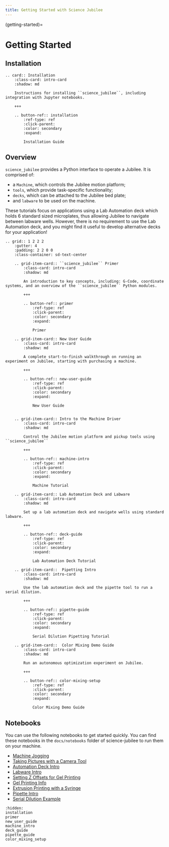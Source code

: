 ```yaml
---
title: Getting Started with Science Jubilee
---
```


(getting-started)=
# Getting Started

## Installation

```{eval-rst}
.. card:: Installation
    :class-card: intro-card
    :shadow: md

    Instructions for installing ``science_jubilee``, including integration with Jupyter notebooks.

    +++

    .. button-ref:: installation
        :ref-type: ref
        :click-parent:
        :color: secondary
        :expand:

        Installation Guide
```

## Overview

`science_jubilee` provides a Python interface to operate a Jubilee. It is comprised of:
- a `Machine`, which controls the Jubilee motion platform;
- `tools`, which provide task-specific functionality;
- `decks`, which can be attached to the Jubilee bed plate;
- and `labware` to be used on the machine.

These tutorials focus on applications using a Lab Automation deck which holds 6 standard sized microplates, thus allowing Jubilee to navigate between labware wells. However, there is no requirement to use the Lab Automation deck, and you might find it useful to develop alternative decks for your application!

```{eval-rst}
.. grid:: 1 2 2 2
    :gutter: 4
    :padding: 2 2 0 0
    :class-container: sd-text-center

    .. grid-item-card:: ``science_jubilee`` Primer
        :class-card: intro-card
        :shadow: md

        An introduction to key concepts, including: G-Code, coordinate systems, and an overview of the ``science_jubilee`` Python modules.

        +++

        .. button-ref:: primer
            :ref-type: ref
            :click-parent:
            :color: secondary
            :expand:

            Primer

    .. grid-item-card:: New User Guide
        :class-card: intro-card
        :shadow: md

        A complete start-to-finish walkthrough on running an experiment on Jubilee, starting with purchasing a machine.

        +++

        .. button-ref:: new-user-guide
            :ref-type: ref
            :click-parent:
            :color: secondary
            :expand:

            New User Guide


    .. grid-item-card:: Intro to the Machine Driver
        :class-card: intro-card
        :shadow: md

        Control the Jubilee motion platform and pickup tools using ``science_jubilee``

        +++

        .. button-ref:: machine-intro
            :ref-type: ref
            :click-parent:
            :color: secondary
            :expand:

            Machine Tutorial

    .. grid-item-card:: Lab Automation Deck and Labware
        :class-card: intro-card
        :shadow: md

        Set up a lab automation deck and navigate wells using standard labware.

        +++

        .. button-ref:: deck-guide
            :ref-type: ref
            :click-parent:
            :color: secondary
            :expand:

            Lab Automation Deck Tutorial

    .. grid-item-card::  Pipetting Intro
        :class-card: intro-card
        :shadow: md

        Use the lab automation deck and the pipette tool to run a serial dilution.

        +++

        .. button-ref:: pipette-guide
            :ref-type: ref
            :click-parent:
            :color: secondary
            :expand:

            Serial Dilution Pipetting Tutorial

    .. grid-item-card::  Color Mixing Demo Guide
        :class-card: intro-card
        :shadow: md

        Run an autonomous optimization experiment on Jubilee.

        +++

        .. button-ref:: color-mixing-setup
            :ref-type: ref
            :click-parent:
            :color: secondary
            :expand:

            Color Mixing Demo Guide
```

## Notebooks
You can use the following notebooks to get started quickly. You can find these notebooks in the `docs/notebooks` folder of science-jubilee to run them on your machine.

- [Machine Jogging](../notebooks/MachineJogging.ipynb)
- [Taking Pictures with a Camera Tool](../notebooks/TakingPictures.ipynb)
- [Automation Deck Intro](../notebooks/AutomationDeckIntro.ipynb)
- [Labware Intro](../notebooks/LabwareIntro.ipynb)
- [Setting Z Offsets for Gel Printing](../notebooks/SetZOffset.ipynb)
- [Gel Printing Info](../notebooks/GelPrinting.ipynb)
- [Extrusion Printing with a Syringe](../notebooks/SyringeExtruderIntro.ipynb)
- [Pipette Intro](../notebooks/PipetteIntro.ipynb)
- [Serial Dilution Example](../notebooks/SerialDilution.ipynb)


```{toctree}
:hidden:
installation
primer
new_user_guide
machine_intro
deck_guide
pipette_guide
color_mixing_setup
```
